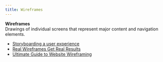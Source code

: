 ```yaml
---
title: Wireframes
---
```

**Wireframes**  
Drawings of individual screens that represent major content and navigation elements.
*   [Storyboarding a user experience](http://www.visualbloke.com/NUIVIGPage.html)  
*   [Real Wireframes Get Real Results](http://boxesandarrows.com/real-wireframes-get-real-results/)  
*   [Ultimate Guide to Website Wireframing](http://sixrevisions.com/user-interface/website-wireframing/)  
